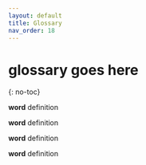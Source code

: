 ```yaml
---
layout: default
title: Glossary
nav_order: 18
---
```


# glossary goes here
{: no-toc}

<b>word</b> definition

<b>word</b> definition

<b>word</b> definition

<b>word</b> definition
